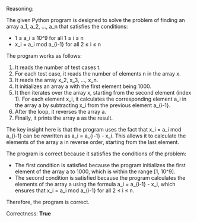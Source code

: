 Reasoning:

The given Python program is designed to solve the problem of finding an array a_1, a_2, ..., a_n that satisfies the conditions:

* 1 ≤ a_i ≤ 10^9 for all 1 ≤ i ≤ n
* x_i = a_i mod a_{i-1} for all 2 ≤ i ≤ n

The program works as follows:

1. It reads the number of test cases t.
2. For each test case, it reads the number of elements n in the array x.
3. It reads the array x_2, x_3, ..., x_n.
4. It initializes an array a with the first element being 1000.
5. It then iterates over the array x, starting from the second element (index 1). For each element x_i, it calculates the corresponding element a_i in the array a by subtracting x_i from the previous element a_{i-1}.
6. After the loop, it reverses the array a.
7. Finally, it prints the array a as the result.

The key insight here is that the program uses the fact that x_i = a_i mod a_{i-1} can be rewritten as a_i = a_{i-1} - x_i. This allows it to calculate the elements of the array a in reverse order, starting from the last element.

The program is correct because it satisfies the conditions of the problem:

* The first condition is satisfied because the program initializes the first element of the array a to 1000, which is within the range [1, 10^9].
* The second condition is satisfied because the program calculates the elements of the array a using the formula a_i = a_{i-1} - x_i, which ensures that x_i = a_i mod a_{i-1} for all 2 ≤ i ≤ n.

Therefore, the program is correct.

Correctness: **True**